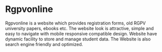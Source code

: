 # Rgpvonline
  Rgpvonline is a website which provides registration forms, old RGPV     university papers, ebooks etc. The website look is attractive, simple and easy to navigate with mobile responsive compatible design. Website have dynamic facility to store and manage student data. The Website is also search engine friendly and optimized.
